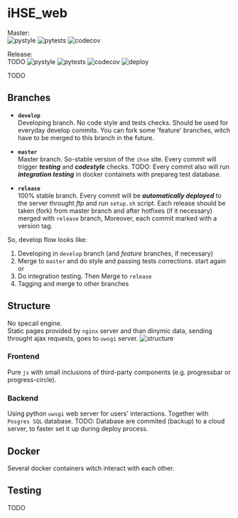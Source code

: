 # iHSE_web

Master:  
![pystyle](https://github.com/k4black/iHSE_web/workflows/pystyle/badge.svg)
![pytests](https://github.com/k4black/iHSE_web/workflows/pytests/badge.svg)
![codecov](https://codecov.io/gh/k4black/iHSE_web/branch/master/graph/badge.svg)

Release:  
TODO
![pystyle](https://github.com/k4black/iHSE_web/workflows/pystyle/badge.svg?branch=release)
![pytests](https://github.com/k4black/iHSE_web/workflows/pytests/badge.svg?branch=release)
![codecov](https://codecov.io/gh/k4black/iHSE_web/branch/release/graph/badge.svg)
![deploy](https://github.com/k4black/iHSE_web/workflows/deploy/badge.svg?branch=release)





TODO


## Branches 

* **`develop`**  
Developing branch. No code style and tests checks. Should be used for everyday develop commits. You can fork some 'feature' branches, witch have to be merged to this branch in the future. 

* **`master`**  
Master branch. So-stable version of the `ihse` site. Every commit will trigger _**testing**_ and _**codestyle**_ checks. 
TODO: Every commit also will run _**integration testing**_ in docker containets with prepareg test database. 

* **`release`**  
100% stable branch. Every commit will be _**automatically deployed**_ to the server throught _ftp_ and run `setup.sh` script.
Each release should be taken (fork) from master branch and after hotfixes (if it necessary) merged with `release` branch, Moreover, each commit marked with a version tag.

So, develop flow looks like:
1. Developing in `develop` branch (and _feature_ branches, if necessary)
2. Merge to `master` and do style and passing tests corrections. 
start again or 
3. Do integration testing. Then Merge to `release` 
4. Tagging and merge to other branches 




## Structure 
No specail engine.  
Static pages provided by `nginx` server and than dinymic data, sending throught ajax requests, goes to `uwsgi` server.
![structure](https://retifrav.github.io/blog/2019/11/03/nginx-uwsgi-python-scripts/images/nginx-uwsgi.png)


### Frontend 
Pure `js` with small inclusions of third-party components (e.g. progressbar or progress-circle). 

### Backend
Using python `uwsgi` web server for users' interactions. 
Together with `Posgres SQL` database.
TODO: Database are commited (backup) to a cloud server, to faster set it up during deploy process. 


## Docker
Several docker containers witch interact with each other.


## Testing 
TODO

